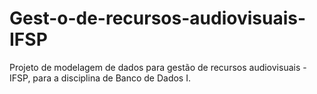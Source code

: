 # Gest-o-de-recursos-audiovisuais-IFSP
Projeto de modelagem de dados para gestão de recursos audiovisuais - IFSP, para a disciplina de Banco de Dados I.

